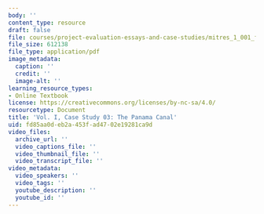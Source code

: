 ```yaml
---
body: ''
content_type: resource
draft: false
file: courses/project-evaluation-essays-and-case-studies/mitres_1_001_f23_vol1_case03.pdf
file_size: 612138
file_type: application/pdf
image_metadata:
  caption: ''
  credit: ''
  image-alt: ''
learning_resource_types:
- Online Textbook
license: https://creativecommons.org/licenses/by-nc-sa/4.0/
resourcetype: Document
title: 'Vol. I, Case Study 03: The Panama Canal'
uid: fd85aa0d-eb2a-453f-ad47-02e19281ca9d
video_files:
  archive_url: ''
  video_captions_file: ''
  video_thumbnail_file: ''
  video_transcript_file: ''
video_metadata:
  video_speakers: ''
  video_tags: ''
  youtube_description: ''
  youtube_id: ''
---
```

